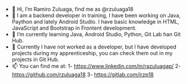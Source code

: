 - 👋 Hi, I’m Ramiro Zuluaga, find me as @rzuluaga18 
- 👀 I am a backend developer in training, I have been working on Java, Paython and lately Android Studio. I have basic knowledge in HTML, JavaScript and Bootstrap in Frontent          development.
- 🌱 I’m currently learning Java, Android Studio, Python, Git Lab han Git Hub.
- 💞️ Currently I have not worked as a developer, but I have developed projects during my apprenticeship, you can check them out in my projects in Git Hub.
- 📫 You can find me at:
      1- https://www.linkedin.com/in/razuluagap/
      2- https://github.com/rzuluaga18
      3- https://gitlab.com/jrzp18

<!---
rzuluaga18/rzuluaga18 is a ✨ special ✨ repository because its `README.md` (this file) appears on your GitHub profile.
You can click the Preview link to take a look at your changes.
--->
